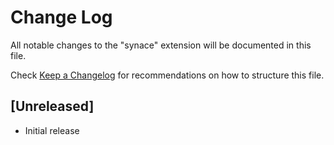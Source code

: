 # Change Log

All notable changes to the "synace" extension will be documented in this file.

Check [Keep a Changelog](http://keepachangelog.com/) for recommendations on how to structure this file.

## [Unreleased]

- Initial release
